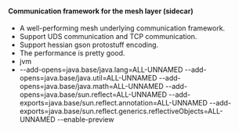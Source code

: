#### Communication framework for the mesh layer (sidecar)
+ A well-performing mesh underlying communication framework.
+ Support UDS communication and TCP communication.
+ Support hessian gson protostuff encoding.
+ The performance is pretty good.
+ jvm
+ --add-opens=java.base/java.lang=ALL-UNNAMED --add-opens=java.base/java.util=ALL-UNNAMED --add-opens=java.base/java.math=ALL-UNNAMED --add-opens=java.base/sun.reflect=ALL-UNNAMED --add-exports=java.base/sun.reflect.annotation=ALL-UNNAMED --add-exports=java.base/sun.reflect.generics.reflectiveObjects=ALL-UNNAMED --enable-preview